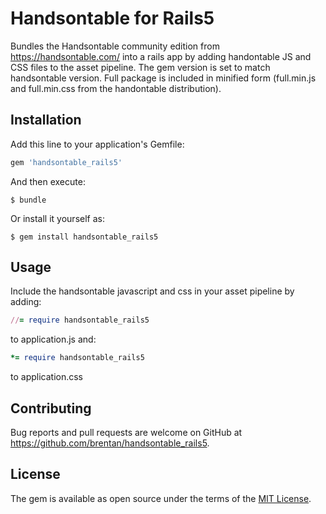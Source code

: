 # Handsontable for Rails5

Bundles the Handsontable community edition from https://handsontable.com/ into a rails app by adding handontable JS and CSS files to the asset pipeline.  The gem version is set to match handsontable version.  Full package is included in minified form (full.min.js and full.min.css from the handontable distribution).

## Installation

Add this line to your application's Gemfile:

```ruby
gem 'handsontable_rails5'
```

And then execute:

    $ bundle

Or install it yourself as:

    $ gem install handsontable_rails5

## Usage

Include the handsontable javascript and css in your asset pipeline by adding:

```ruby
//= require handsontable_rails5
```

to application.js and:

```ruby
*= require handsontable_rails5
```

to application.css

## Contributing

Bug reports and pull requests are welcome on GitHub at https://github.com/brentan/handsontable_rails5.

## License

The gem is available as open source under the terms of the [MIT License](https://opensource.org/licenses/MIT).
